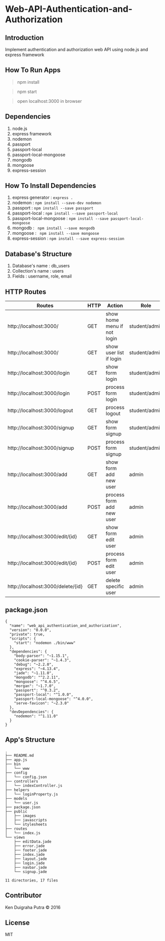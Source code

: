 # Web-API-Authentication-and-Authorization

## Introduction
Implement authentication and authorization web API using node.js and express framework

## How To Run Apps
> npm install

> npm start

> open localhost:3000 in browser

## Dependencies
1. node.js
2. express framework
3. nodemon
4. passport
5. passport-local
6. passport-local-mongoose
7. mongodb
8. mongoose
9. express-session

## How To Install Dependencies
1. express generator : ```express .```
2. nodemon : ```npm install --save-dev nodemon```
3. passport : ```npm install --save passport```
4. passport-local : ```npm install --save passport-local```
5. passport-local-mongoose : ```npm install --save passport-local-mongoose```
6. mongodb : ``` npm install --save mongodb```
7. mongoose : ``` npm install --save mongoose```
8. express-session : ```npm install --save express-session```

## Database's Structure

1. Database's name : db_users
2. Collection's name : users
3. Fields : username, role, email

## HTTP Routes

| Routes | HTTP | Action | Role |
|--------|------|--------|------|
| http://localhost:3000/ | GET | show home menu if not login | student/admin |
| http://localhost:3000/ | GET | show user list if login | student/admin |
| http://localhost:3000/login | GET | show form login | student/admin |
| http://localhost:3000/login | POST | process form login | student/admin |
| http://localhost:3000/logout | GET | process logout | student/admin |
| http://localhost:3000/signup | GET | show form signup | student/admin |
| http://localhost:3000/signup | POST | process form signup | student/admin |
| http://localhost:3000/add | GET | show form add new user | admin |
| http://localhost:3000/add | POST | process form add new user | admin |
| http://localhost:3000/edit/{id} | GET | show form edit user | admin |
| http://localhost:3000/edit/{id} | POST | process form edit user | admin |
| http://localhost:3000/delete/{id} | GET | delete specific user | admin |


## package.json

```
{
  "name": "web_api_authentication_and_authorization",
  "version": "0.0.0",
  "private": true,
  "scripts": {
    "start": "nodemon ./bin/www"
  },
  "dependencies": {
    "body-parser": "~1.15.1",
    "cookie-parser": "~1.4.3",
    "debug": "~2.2.0",
    "express": "~4.13.4",
    "jade": "~1.11.0",
    "mongodb": "^2.2.11",
    "mongoose": "^4.6.5",
    "morgan": "~1.7.0",
    "passport": "^0.3.2",
    "passport-local": "^1.0.0",
    "passport-local-mongoose": "^4.0.0",
    "serve-favicon": "~2.3.0"
  },
  "devDependencies": {
    "nodemon": "^1.11.0"
  }
}

```

## App's Structure

```
.
├── README.md
├── app.js
├── bin
│   └── www
├── config
│   └── config.json
├── controllers
│   └── indexController.js
├── helpers
│   └── loginProperty.js
├── models
│   └── user.js
├── package.json
├── public
│   ├── images
│   ├── javascripts
│   └── stylesheets
├── routes
│   └── index.js
└── views
    ├── editData.jade
    ├── error.jade
    ├── footer.jade
    ├── index.jade
    ├── layout.jade
    ├── login.jade
    ├── navbar.jade
    └── signup.jade

11 directories, 17 files
```


## Contributor
Ken Duigraha Putra &copy; 2016

## License
MIT
